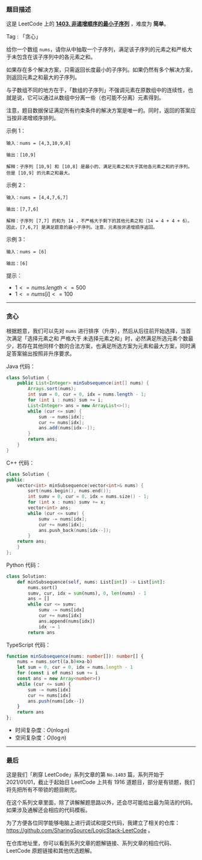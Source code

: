 ### 题目描述

这是 LeetCode 上的 **[1403. 非递增顺序的最小子序列](https://leetcode.cn/problems/minimum-subsequence-in-non-increasing-order/solution/by-ac_oier-766t/)** ，难度为 **简单**。

Tag : 「贪心」



给你一个数组 `nums`，请你从中抽取一个子序列，满足该子序列的元素之和严格大于未包含在该子序列中的各元素之和。

如果存在多个解决方案，只需返回长度最小的子序列。如果仍然有多个解决方案，则返回元素之和最大的子序列。

与子数组不同的地方在于，「数组的子序列」不强调元素在原数组中的连续性，也就是说，它可以通过从数组中分离一些（也可能不分离）元素得到。

注意，题目数据保证满足所有约束条件的解决方案是唯一的。同时，返回的答案应当按非递增顺序排列。

示例 1：
```
输入：nums = [4,3,10,9,8]

输出：[10,9] 

解释：子序列 [10,9] 和 [10,8] 是最小的、满足元素之和大于其他各元素之和的子序列。但是 [10,9] 的元素之和最大。 
```
示例 2：
```
输入：nums = [4,4,7,6,7]

输出：[7,7,6] 

解释：子序列 [7,7] 的和为 14 ，不严格大于剩下的其他元素之和（14 = 4 + 4 + 6）。因此，[7,6,7] 是满足题意的最小子序列。注意，元素按非递增顺序返回。  
```
示例 3：
```
输入：nums = [6]

输出：[6]
```

提示：
* $1 <= nums.length <= 500$
* $1 <= nums[i] <= 100$

---

### 贪心

根据题意，我们可以先对 `nums` 进行排序（升序），然后从后往前开始选择，当首次满足「选择元素之和 严格大于 未选择元素之和」时，必然满足所选元素个数最少，若存在其他同样个数的合法方案，也满足所选方案为元素和最大方案，同时满足答案输出按照非升序要求。

Java 代码：
```Java
class Solution {
    public List<Integer> minSubsequence(int[] nums) {
        Arrays.sort(nums);
        int sum = 0, cur = 0, idx = nums.length - 1;
        for (int i : nums) sum += i;
        List<Integer> ans = new ArrayList<>();
        while (cur <= sum) {
            sum -= nums[idx];
            cur += nums[idx];
            ans.add(nums[idx--]);
        }
        return ans;
    }
}
```
C++ 代码：
```C++
class Solution {
public:
    vector<int> minSubsequence(vector<int>& nums) {
        sort(nums.begin(), nums.end());
        int sumv = 0, cur = 0, idx = nums.size() - 1;
        for (int x : nums) sumv += x;
        vector<int> ans;
        while (cur <= sumv) {
            sumv -= nums[idx];
            cur += nums[idx];
            ans.push_back(nums[idx--]);
        }
    return ans;
    }
};
```
Python 代码：
```Python
class Solution:
    def minSubsequence(self, nums: List[int]) -> List[int]:
        nums.sort()
        sumv, cur, idx = sum(nums), 0, len(nums) - 1
        ans = []
        while cur <= sumv:
            sumv -= nums[idx]
            cur += nums[idx]
            ans.append(nums[idx])
            idx -= 1
        return ans
```
TypeScript 代码：
```TypeScript
function minSubsequence(nums: number[]): number[] {
    nums = nums.sort((a,b)=>a-b)
    let sum = 0, cur = 0, idx = nums.length - 1
    for (const i of nums) sum += i
    const ans = new Array<number>()
    while (cur <= sum) {
        sum -= nums[idx]
        cur += nums[idx]
        ans.push(nums[idx--])
    }
    return ans
};
```
* 时间复杂度：$O(n\log{n})$
* 空间复杂度：$O(\log{n})$

---

### 最后

这是我们「刷穿 LeetCode」系列文章的第 `No.1403` 篇，系列开始于 2021/01/01，截止于起始日 LeetCode 上共有 1916 道题目，部分是有锁题，我们将先把所有不带锁的题目刷完。

在这个系列文章里面，除了讲解解题思路以外，还会尽可能给出最为简洁的代码。如果涉及通解还会相应的代码模板。

为了方便各位同学能够电脑上进行调试和提交代码，我建立了相关的仓库：https://github.com/SharingSource/LogicStack-LeetCode 。

在仓库地址里，你可以看到系列文章的题解链接、系列文章的相应代码、LeetCode 原题链接和其他优选题解。

